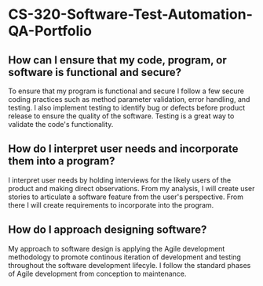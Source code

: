 # CS-320-Software-Test-Automation-QA-Portfolio

## How can I ensure that my code, program, or software is functional and secure?
To ensure that my program is functional and secure I follow a few secure coding practices such as method parameter validation, error handling, and testing. I also implement testing to identify bug or defects before product release to ensure the quality of the software. Testing is a great way to validate the code's functionality. 


## How do I interpret user needs and incorporate them into a program?
I interpret user needs by holding interviews for the likely users of the product and making direct observations. From my analysis, I will create user stories to articulate a software feature from the user's perspective. From there I will create requirements to incorporate into the program. 

## How do I approach designing software?
My approach to software design is applying the Agile development methodology to promote continous iteration of development and testing throughout the software development lifecyle. I follow the standard phases of Agile development from conception to maintenance. 


